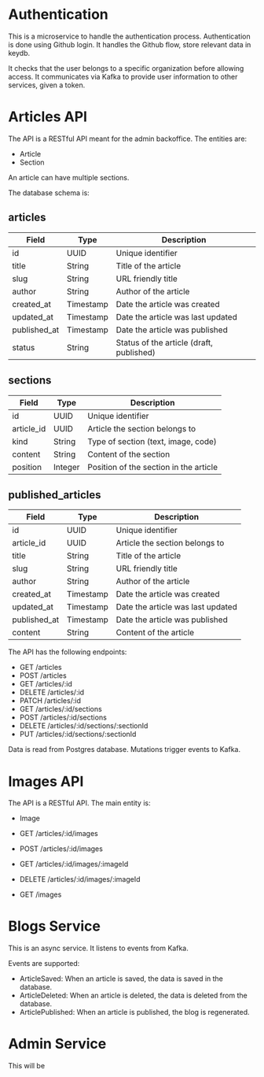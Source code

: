 # Authentication

This is a microservice to handle the authentication process.
Authentication is done using Github login.
It handles the Github flow, store relevant data in keydb.

It checks that the user belongs to a specific organization before allowing access.
It communicates via Kafka to provide user information to other services, given a token.

# Articles API

The API is a RESTful API meant for the admin backoffice.
The entities are:

- Article
- Section

An article can have multiple sections.

The database schema is:

## articles

| Field        | Type      | Description                              |
| ------------ | --------- | ---------------------------------------- |
| id           | UUID      | Unique identifier                        |
| title        | String    | Title of the article                     |
| slug         | String    | URL friendly title                       |
| author       | String    | Author of the article                    |
| created_at   | Timestamp | Date the article was created             |
| updated_at   | Timestamp | Date the article was last updated        |
| published_at | Timestamp | Date the article was published           |
| status       | String    | Status of the article (draft, published) |

## sections

| Field      | Type    | Description                            |
| ---------- | ------- | -------------------------------------- |
| id         | UUID    | Unique identifier                      |
| article_id | UUID    | Article the section belongs to         |
| kind       | String  | Type of section (text, image, code)    |
| content    | String  | Content of the section                 |
| position   | Integer | Position of the section in the article |

## published_articles

| Field        | Type      | Description                       |
| ------------ | --------- | --------------------------------- |
| id           | UUID      | Unique identifier                 |
| article_id   | UUID      | Article the section belongs to    |
| title        | String    | Title of the article              |
| slug         | String    | URL friendly title                |
| author       | String    | Author of the article             |
| created_at   | Timestamp | Date the article was created      |
| updated_at   | Timestamp | Date the article was last updated |
| published_at | Timestamp | Date the article was published    |
| content      | String    | Content of the article            |

The API has the following endpoints:

- GET /articles
- POST /articles
- GET /articles/:id
- DELETE /articles/:id
- PATCH /articles/:id
- GET /articles/:id/sections
- POST /articles/:id/sections
- DELETE /articles/:id/sections/:sectionId
- PUT /articles/:id/sections/:sectionId

Data is read from Postgres database.
Mutations trigger events to Kafka.

# Images API

The API is a RESTful API.
The main entity is:

- Image

- GET /articles/:id/images
- POST /articles/:id/images
- GET /articles/:id/images/:imageId
- DELETE /articles/:id/images/:imageId
- GET /images

# Blogs Service

This is an async service.
It listens to events from Kafka.

Events are supported:

- ArticleSaved: When an article is saved, the data is saved in the database.
- ArticleDeleted: When an article is deleted, the data is deleted from the database.
- ArticlePublished: When an article is published, the blog is regenerated.

# Admin Service

This will be
